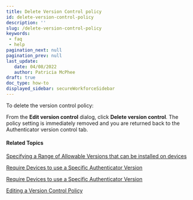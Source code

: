 ```yaml
---
title: Delete Version Control policy
id: delete-version-control-policy
description: ''
slug: /delete-version-control-policy
keywords: 
 - faq
 - help
pagination_next: null
pagination_prev: null
last_update: 
   date: 04/08/2022
   author: Patricia McPhee
draft: true
doc_type: how-to
displayed_sidebar: secureWorkforceSidebar
---  
```




To delete the version control policy:

From the **Edit version control** dialog, click **Delete version control**. The policy setting is immediately removed and you are returned back to the Authenticator version control tab.

#### Related Topics

[Specifying a Range of Allowable Versions that can be installed on devices](/docs/secure-work/workforce-settings/version-control/specifying-a-range-of-allowable-versions-that-can-be-installed-on-devices)

[Require Devices to use a Specific Authenticator Version](/docs/secure-work/workforce-settings/version-control/require-devices-to-use-a-specific-authenticator-version)

[Require Devices to use a Specific Authenticator Version ](/docs/secure-work/workforce-settings/version-control/require-devices-to-always-use-the-latest-authenticator-version)

[Editing a Version Control Policy](/docs/secure-work/workforce-settings/version-control/editing-a-version-control-policy)